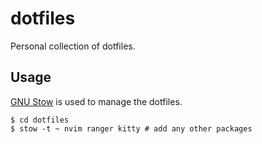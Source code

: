 # dotfiles

Personal collection of dotfiles.

## Usage

[GNU Stow](https://www.gnu.org/software/stow) is used to manage the dotfiles.

```shell
$ cd dotfiles
$ stow -t ~ nvim ranger kitty # add any other packages
```

